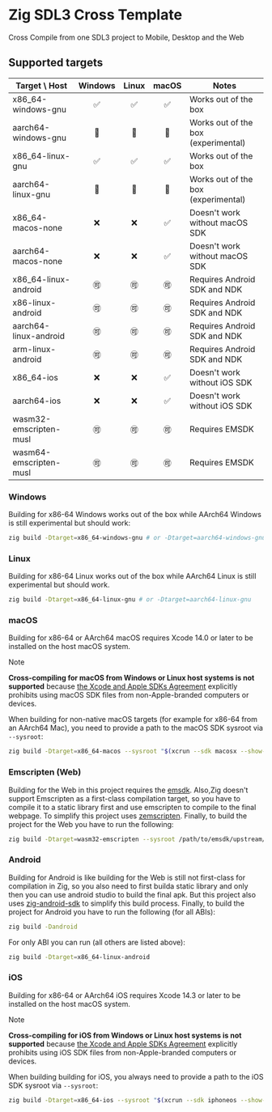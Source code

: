# Zig SDL3 Cross Template
Cross Compile from one SDL3 project to Mobile, Desktop and the Web

## Supported targets

Target \ Host | Windows | Linux | macOS | Notes
------------ | :-----: | :----: | :----: | --------
x86_64-windows-gnu | ✅ | ✅ | ✅ | Works out of the box
aarch64-windows-gnu | 🧪 | 🧪 | 🧪 | Works out of the box (experimental)
x86_64-linux-gnu | ✅ | ✅ | ✅ | Works out of the box
aarch64-linux-gnu | 🧪 | 🧪 | 🧪 | Works out of the box (experimental)
x86_64-macos-none | ❌ | ❌ | ✅ | Doesn't work without macOS SDK
aarch64-macos-none | ❌ | ❌ | ✅ | Doesn't work without macOS SDK
x86_64-linux-android | 🉑 | 🉑 | 🉑 | Requires Android SDK and NDK
x86-linux-android | 🉑 | 🉑 | 🉑 | Requires Android SDK and NDK
aarch64-linux-android | 🉑 | 🉑 | 🉑 | Requires Android SDK and NDK
arm-linux-android | 🉑 | 🉑 | 🉑 | Requires Android SDK and NDK
x86_64-ios | ❌ | ❌ | ✅ | Doesn't work without iOS SDK
aarch64-ios | ❌ | ❌ | ✅ | Doesn't work without iOS SDK
wasm32-emscripten-musl | 🉑 | 🉑 | 🉑 | Requires EMSDK
wasm64-emscripten-musl | 🉑 | 🉑 | 🉑 | Requires EMSDK


### Windows

Building for x86-64 Windows works out of the box while AArch64 Windows is still experimental but should work:
```sh
zig build -Dtarget=x86_64-windows-gnu # or -Dtarget=aarch64-windows-gnu
```

### Linux 

Building for x86-64 Linux works out of the box while AArch64 Linux is still experimental but should work.
```sh
zig build -Dtarget=x86_64-linux-gnu # or -Dtarget=aarch64-linux-gnu
```

### macOS

Building for x86-64 or AArch64 macOS requires Xcode 14.0 or later to be installed on the host macOS system.

> [!NOTE]
> **Cross-compiling for macOS from Windows or Linux host systems is not supported** because [the Xcode and Apple SDKs Agreement](https://www.apple.com/legal/sla/docs/xcode.pdf) explicitly prohibits using macOS SDK files from non-Apple-branded computers or devices.

When building for non-native macOS targets (for example for x86-64 from an AArch64 Mac), you need to provide a path to the macOS SDK sysroot via `--sysroot`:

```sh
zig build -Dtarget=x86_64-macos --sysroot "$(xcrun --sdk macosx --show-sdk-path)"
```

### Emscripten (Web)

Building for the Web in this project requires the <a href="https://emscripten.org/docs/getting_started/downloads.html">emsdk</a>. Also,Zig doesn't support Emscripten as a first-class compilation target, so you have to compile it to a static library first and use emscripten to compile to the final webpage. To simplify this project uses <a href="https://github.com/zig-gamedev/zemscripten">zemscripten</a>.
Finally, to build the project for the Web you have to run the following:
```bash
zig build -Dtarget=wasm32-emscripten --sysroot /path/to/emsdk/upstream/emscripten/cache/sysroot
```

### Android 

Building for Android is like building for the Web is still not first-class for compilation in Zig, so you also need to first builda static library and only then you can use android studio to build the final apk. But this project also uses <a href="https://github.com/silbinarywolf/zig-android-sdk">zig-android-sdk</a> to simplify this build process. 
Finally, to build the project for Android you have to run the following (for all ABIs):
```sh 
zig build -Dandroid
```

For only ABI you can run (all others are listed above):
```sh 
zig build -Dtarget=x86_64-linux-android
```

### iOS

Building for x86-64 or AArch64 iOS requires Xcode 14.3 or later to be installed on the host macOS system.

> [!NOTE]
> **Cross-compiling for iOS from Windows or Linux host systems is not supported** because [the Xcode and Apple SDKs Agreement](https://www.apple.com/legal/sla/docs/xcode.pdf) explicitly prohibits using iOS SDK files from non-Apple-branded computers or devices.

When building building for iOS, you always need to provide a path to the iOS SDK sysroot via `--sysroot`:

```sh
zig build -Dtarget=x86_64-ios --sysroot "$(xcrun --sdk iphoneos --show-sdk-path)"
```


